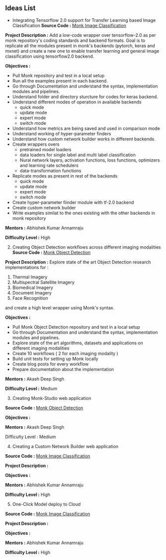 ## Ideas List

- Integrating Tensorflow 2.0 support for Transfer Learning based Image Classification
**Source Code :**
[Monk Image Classification](https://github.com/Tessellate-Imaging/monk_v1)

**Project Description :**
Add a low-code wrapper over tensorflow-2.0 as per monk repository's coding standards and backend formats. Goal is to replicate all the modules present in monk's backends (pytorch, keras and mxnet) and create a new one to enable transfer learning and general image classification using tensorflow2.0 backend. 


**Objectives :** 
- Pull Monk repository and test in a local setup
- Run all the examples present in each backend.
- Go through Documentation and understand the syntax, implementation modules and pipelines.
- Understand folder and directory sturcture for codes for keras backend.
- Understand different modes of operation in available backends
    - quick mode
    - update mode
    - expert mode
    - switch mode
- Understand how metrics are being saved and used in comparison mode
- Understand working of hyper-parameter finders 
- Understand how custom network builder works in different backends.
- Create wrappers overs
    - pretrained model loaders
    - data loaders for single label and multi label classification
    - Nural network layers, activation functions, loss functions, optimizers and learning rate schedulers
    - data-transformation functions
- Replicate modes as present in rest of the backends
    - quick mode
    - update mode
    - expert mode
    - switch mode
- Create hyper-parameter fiinder module with tf-2.0 backend
- Create custom network builder
- Write examples similat to the ones existing with the other backends in monk repository

**Mentors :** Abhishek Kumar Annamraju


**Difficulty Level :** High


2. Creating Object Detection workflows across different imaging modalities
**Source Code :**
[Monk Object Detection](https://github.com/Tessellate-Imaging/Monk_Object_Detection)

**Project Description :**
Explore state of the art Object Detection research implementations for :
1) Thermal Imagery
2) Multispectral Satellite Imagery
3) Biomedical Imagery
4) Document Imagery
5) Face Recognition

and create a high level wrapper using Monk's syntax.

**Objectives :**

- Pull Monk Object Detection repository and test in a local setup
- Go through Documentation and understand the syntax, implementation modules and pipelines.
- Explore state of the art algorithms, datasets and applications on different imaging modalities
- Create 10 workflows ( 2 for each imaging modality )
- Build unit tests for setting up Monk locally
- Create blog posts for every workflow
- Prepare documentation about the implementation



**Mentors :** Akash Deep Singh


**Difficulty Level :** Medium

3. Creating Monk-Studio web application

**Source Code :**
[Monk Object Detection](https://github.com/Tessellate-Imaging/Monk_Object_Detection)

**Objectives :**


**Mentors :** Akash Deep Singh


Difficulty Level : Medium

4. Creating a Custom Network Builder web application

**Source Code :**
[Monk Image Classification](https://github.com/Tessellate-Imaging/monk_v1)

**Project Description :**


**Objectives :** 


**Mentors :** Abhishek Kumar Annamraju


**Difficulty Level :** High

5. One-Click Model deploy to Cloud

**Source Code :**
[Monk Image Classification](https://github.com/Tessellate-Imaging/monk_v1)

**Project Description :**


**Objectives :** 


**Mentors :** Abhishek Kumar Annamraju


**Difficulty Level :** High


